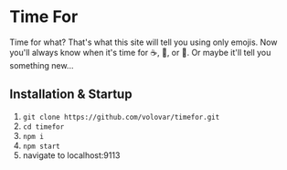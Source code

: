 # Time For

Time for what? That's what this site will tell you using only emojis. Now you'll always know when it's time for ☕, 🍖, or 🛫. Or maybe it'll tell you something new...

## Installation & Startup

1. `git clone https://github.com/volovar/timefor.git`
1. `cd timefor`
1. `npm i`
1. `npm start`
1. navigate to localhost:9113
